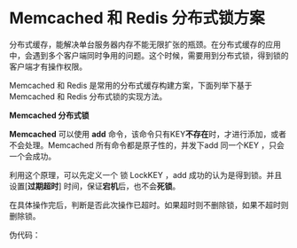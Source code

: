 # Memcached 和 Redis 分布式锁方案

分布式缓存，能解决单台服务器内存不能无限扩张的瓶颈。在分布式缓存的应用中，会遇到多个客户端同时争用的问题。这个时候，需要用到分布式锁，得到锁的客户端才有操作权限。

Memcached 和 Redis 是常用的分布式缓存构建方案，下面列举下基于Memcached 和 Redis 分布式锁的实现方法。

**Memcached 分布式锁**

**Memcached** 可以使用 **add** 命令，该命令只有KEY**不存在**时，才进行添加，或者不会处理。Memcached 所有命令都是原子性的，并发下add 同一个KEY ，只会一个会成功。

利用这个原理，可以先定义一个 锁 LockKEY ，add 成功的认为是得到锁。并且设置\[**过期超时**\] 时间，保证**宕机**后，也不会**死锁**。

在具体操作完后，判断是否此次操作已超时。如果超时则不删除锁，如果不超时则删除锁。

伪代码：



